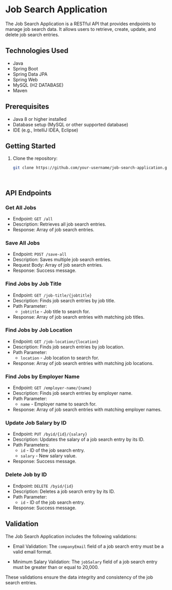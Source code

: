 
# Job Search Application

The Job Search Application is a RESTful API that provides endpoints to manage job search data. It allows users to retrieve, create, update, and delete job search entries.

## Technologies Used

- Java
- Spring Boot
- Spring Data JPA
- Spring Web
- MySQL (H2 DATABASE)
- Maven 

## Prerequisites

- Java 8 or higher installed
- Database setup (MySQL or other supported database)
- IDE (e.g., IntelliJ IDEA, Eclipse)

## Getting Started

1. Clone the repository:

   ```bash
   git clone https://github.com/your-username/job-search-application.git](https://github.com/Sanowar72/job-serach/tree/main)




## API Endpoints

### Get All Jobs

- Endpoint: `GET /all`
- Description: Retrieves all job search entries.
- Response: Array of job search entries.

### Save All Jobs

- Endpoint: `POST /save-all`
- Description: Saves multiple job search entries.
- Request Body: Array of job search entries.
- Response: Success message.

### Find Jobs by Job Title

- Endpoint: `GET /job-title/{jobtitle}`
- Description: Finds job search entries by job title.
- Path Parameter:
  - `jobtitle` - Job title to search for.
- Response: Array of job search entries with matching job titles.

### Find Jobs by Job Location

- Endpoint: `GET /job-location/{location}`
- Description: Finds job search entries by job location.
- Path Parameter:
  - `location` - Job location to search for.
- Response: Array of job search entries with matching job locations.

### Find Jobs by Employer Name

- Endpoint: `GET /employer-name/{name}`
- Description: Finds job search entries by employer name.
- Path Parameter:
  - `name` - Employer name to search for.
- Response: Array of job search entries with matching employer names.

### Update Job Salary by ID

- Endpoint: `PUT /byid/{id}/{salary}`
- Description: Updates the salary of a job search entry by its ID.
- Path Parameters:
  - `id` - ID of the job search entry.
  - `salary` - New salary value.
- Response: Success message.

### Delete Job by ID

- Endpoint: `DELETE /byid/{id}`
- Description: Deletes a job search entry by its ID.
- Path Parameter:
  - `id` - ID of the job search entry.
- Response: Success message.
## Validation

The Job Search Application includes the following validations:

- Email Validation: The `companyEmail` field of a job search entry must be a valid email format.

- Minimum Salary Validation: The `jobSalary` field of a job search entry must be greater than or equal to 20,000.

These validations ensure the data integrity and consistency of the job search entries.
